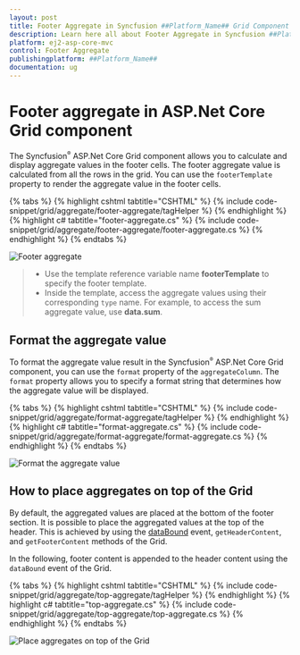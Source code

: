 ```yaml
---
layout: post
title: Footer Aggregate in Syncfusion ##Platform_Name## Grid Component
description: Learn here all about Footer Aggregate in Syncfusion ##Platform_Name## Grid component of Syncfusion Essential JS 2 and more.
platform: ej2-asp-core-mvc
control: Footer Aggregate
publishingplatform: ##Platform_Name##
documentation: ug
---
```


# Footer aggregate in ASP.Net Core Grid component

The Syncfusion<sup style="font-size:70%">&reg;</sup> ASP.Net Core Grid component allows you to calculate and display aggregate values in the footer cells. The footer aggregate value is calculated from all the rows in the grid. You can use the `footerTemplate` property to render the aggregate value in the footer cells.

{% tabs %}
{% highlight cshtml tabtitle="CSHTML" %}
{% include code-snippet/grid/aggregate/footer-aggregate/tagHelper %}
{% endhighlight %}
{% highlight c# tabtitle="footer-aggregate.cs" %}
{% include code-snippet/grid/aggregate/footer-aggregate/footer-aggregate.cs %}
{% endhighlight %}
{% endtabs %}

![Footer aggregate](../images/aggregates/footer-aggregate.png)

> * Use the template reference variable name **footerTemplate** to specify the footer template.
> * Inside the template, access the aggregate values using their corresponding `type` name. For example, to access the sum aggregate value, use **data.sum**.

## Format the aggregate value

To format the aggregate value result in the Syncfusion<sup style="font-size:70%">&reg;</sup> ASP.Net Core Grid component, you can use the `format` property of the `aggregateColumn`. The `format` property allows you to specify a format string that determines how the aggregate value will be displayed.

{% tabs %}
{% highlight cshtml tabtitle="CSHTML" %}
{% include code-snippet/grid/aggregate/format-aggregate/tagHelper %}
{% endhighlight %}
{% highlight c# tabtitle="format-aggregate.cs" %}
{% include code-snippet/grid/aggregate/format-aggregate/format-aggregate.cs %}
{% endhighlight %}
{% endtabs %}

![Format the aggregate value](../images/aggregates/format-aggergate.png)

## How to place aggregates on top of the Grid

By default, the aggregated values are placed at the bottom of the footer section. It is possible to place the aggregated values at the top of the header. This is achieved by using the [dataBound](https://help.syncfusion.com/cr/aspnetcore-js2/Syncfusion.EJ2.Grids.Grid.html#Syncfusion_EJ2_Grids_Grid_DataBound) event, `getHeaderContent`, and `getFooterContent` methods of the Grid.

In the following, footer content is appended to the header content using the `dataBound` event of the Grid.

{% tabs %}
{% highlight cshtml tabtitle="CSHTML" %}
{% include code-snippet/grid/aggregate/top-aggregate/tagHelper %}
{% endhighlight %}
{% highlight c# tabtitle="top-aggregate.cs" %}
{% include code-snippet/grid/aggregate/top-aggregate/top-aggregate.cs %}
{% endhighlight %}
{% endtabs %}

![Place aggregates on top of the Grid](../images/aggregates/top-aggergate.png)
